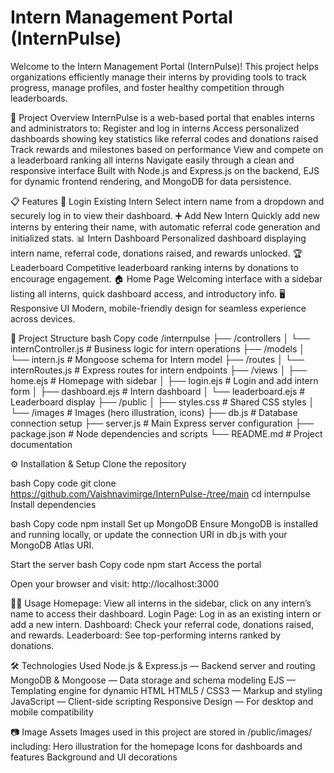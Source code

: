 # Intern Management Portal (InternPulse)
Welcome to the Intern Management Portal (InternPulse)!
This project helps organizations efficiently manage their interns by providing tools to track progress, manage profiles, and foster healthy competition through leaderboards.






🚀 Project Overview
InternPulse is a web-based portal that enables interns and administrators to:
Register and log in interns
Access personalized dashboards showing key statistics like referral codes and donations raised
Track rewards and milestones based on performance
View and compete on a leaderboard ranking all interns
Navigate easily through a clean and responsive interface
Built with Node.js and Express.js on the backend, EJS for dynamic frontend rendering, and MongoDB for data persistence.

📋 Features
🔐 Login Existing Intern
Select intern name from a dropdown and securely log in to view their dashboard.
➕ Add New Intern
Quickly add new interns by entering their name, with automatic referral code generation and initialized stats.
📊 Intern Dashboard
Personalized dashboard displaying intern name, referral code, donations raised, and rewards unlocked.
🏆 Leaderboard
Competitive leaderboard ranking interns by donations to encourage engagement.
🏠 Home Page
Welcoming interface with a sidebar listing all interns, quick dashboard access, and introductory info.
🖥️ Responsive UI
Modern, mobile-friendly design for seamless experience across devices.

📂 Project Structure
bash
Copy code
/internpulse
├── /controllers
│   └── internController.js      # Business logic for intern operations
├── /models
│   └── intern.js                # Mongoose schema for Intern model
├── /routes
│   └── internRoutes.js          # Express routes for intern endpoints
├── /views
│   ├── home.ejs                 # Homepage with sidebar
│   ├── login.ejs                # Login and add intern form
│   ├── dashboard.ejs            # Intern dashboard
│   └── leaderboard.ejs          # Leaderboard display
├── /public
│   ├── styles.css               # Shared CSS styles
│   └── /images                  # Images (hero illustration, icons)
├── db.js                       # Database connection setup
├── server.js                   # Main Express server configuration
├── package.json                # Node dependencies and scripts
└── README.md                   # Project documentation

⚙️ Installation & Setup
Clone the repository

bash
Copy code
git clone https://github.com/Vaishnavimirge/InternPulse-/tree/main
cd internpulse
Install dependencies

bash
Copy code
npm install
Set up MongoDB
Ensure MongoDB is installed and running locally, or update the connection URI in db.js with your MongoDB Atlas URI.

Start the server
bash
Copy code
npm start
Access the portal

Open your browser and visit:
http://localhost:3000

🧑‍💻 Usage
Homepage: View all interns in the sidebar, click on any intern’s name to access their dashboard.
Login Page: Log in as an existing intern or add a new intern.
Dashboard: Check your referral code, donations raised, and rewards.
Leaderboard: See top-performing interns ranked by donations.

🛠️ Technologies Used
Node.js & Express.js — Backend server and routing
MongoDB & Mongoose — Data storage and schema modeling
EJS — Templating engine for dynamic HTML
HTML5 / CSS3 — Markup and styling
JavaScript — Client-side scripting
Responsive Design — For desktop and mobile compatibility

📷 Image Assets
Images used in this project are stored in /public/images/ including:
Hero illustration for the homepage
Icons for dashboards and features
Background and UI decorations
